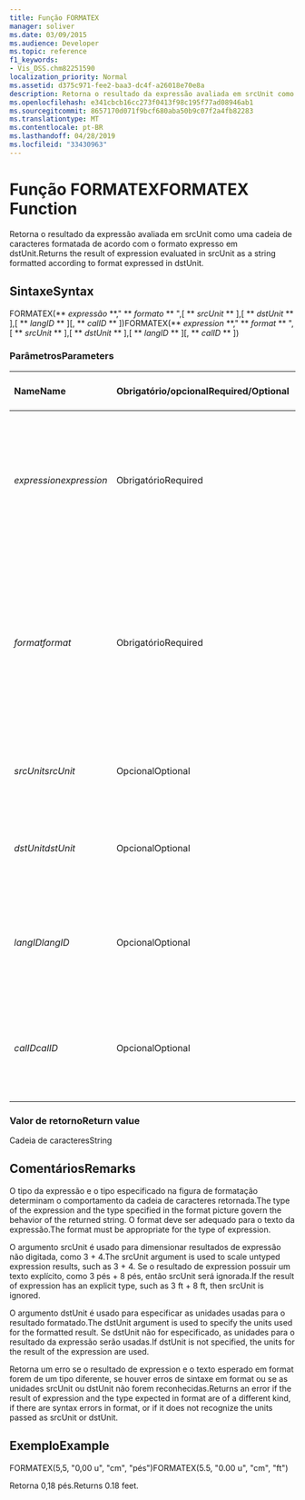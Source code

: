 ```yaml
---
title: Função FORMATEX
manager: soliver
ms.date: 03/09/2015
ms.audience: Developer
ms.topic: reference
f1_keywords:
- Vis_DSS.chm82251590
localization_priority: Normal
ms.assetid: d375c971-fee2-baa3-dc4f-a26018e70e8a
description: Retorna o resultado da expressão avaliada em srcUnit como uma cadeia de caracteres formatada de acordo com o formato expresso em dstUnit.
ms.openlocfilehash: e341cbcb16cc273f0413f98c195f77ad08946ab1
ms.sourcegitcommit: 8657170d071f9bcf680aba50b9c07f2a4fb82283
ms.translationtype: MT
ms.contentlocale: pt-BR
ms.lasthandoff: 04/28/2019
ms.locfileid: "33430963"
---
```

# <a name="formatex-function"></a><span data-ttu-id="49f16-103">Função FORMATEX</span><span class="sxs-lookup"><span data-stu-id="49f16-103">FORMATEX Function</span></span>

<span data-ttu-id="49f16-104">Retorna o resultado da expressão avaliada em srcUnit como uma cadeia de caracteres formatada de acordo com o formato expresso em dstUnit.</span><span class="sxs-lookup"><span data-stu-id="49f16-104">Returns the result of expression evaluated in srcUnit as a string formatted according to format expressed in dstUnit.</span></span>
  
## <a name="syntax"></a><span data-ttu-id="49f16-105">Sintaxe</span><span class="sxs-lookup"><span data-stu-id="49f16-105">Syntax</span></span>

<span data-ttu-id="49f16-106">FORMATEX(\*\* *expressão* \*\*," \*\* *formato* \*\* ",[ \*\* *srcUnit* \*\* ],[ \*\* *dstUnit* \*\* ],[ \*\* *langID* \*\* ][, \*\* *calID* \*\* ])</span><span class="sxs-lookup"><span data-stu-id="49f16-106">FORMATEX(\*\* *expression* \*\*," \*\* *format* \*\* ",[ \*\* *srcUnit* \*\* ],[ \*\* *dstUnit* \*\* ],[ \*\* *langID* \*\* ][, \*\* *calID* \*\* ])</span></span> 
  
### <a name="parameters"></a><span data-ttu-id="49f16-107">Parâmetros</span><span class="sxs-lookup"><span data-stu-id="49f16-107">Parameters</span></span>

|<span data-ttu-id="49f16-108">**Name**</span><span class="sxs-lookup"><span data-stu-id="49f16-108">**Name**</span></span>|<span data-ttu-id="49f16-109">**Obrigatório/opcional**</span><span class="sxs-lookup"><span data-stu-id="49f16-109">**Required/Optional**</span></span>|<span data-ttu-id="49f16-110">**Tipo de dados**</span><span class="sxs-lookup"><span data-stu-id="49f16-110">**Data Type**</span></span>|<span data-ttu-id="49f16-111">**Descrição**</span><span class="sxs-lookup"><span data-stu-id="49f16-111">**Description**</span></span>|
|:-----|:-----|:-----|:-----|
| <span data-ttu-id="49f16-112">_expression_</span><span class="sxs-lookup"><span data-stu-id="49f16-112">_expression_</span></span> <br/> |<span data-ttu-id="49f16-113">Obrigatório</span><span class="sxs-lookup"><span data-stu-id="49f16-113">Required</span></span>  <br/> |<span data-ttu-id="49f16-114">**String**</span><span class="sxs-lookup"><span data-stu-id="49f16-114">**String**</span></span> <br/> |<span data-ttu-id="49f16-115">Uma combinação de constantes, operadores, funções e referências a células ShapeSheet que resulta em um valor.</span><span class="sxs-lookup"><span data-stu-id="49f16-115">A combination of constants, operators, functions, and references to ShapeSheet cells that results in a value.</span></span>  <br/> |
| <span data-ttu-id="49f16-116">_format_</span><span class="sxs-lookup"><span data-stu-id="49f16-116">_format_</span></span> <br/> |<span data-ttu-id="49f16-117">Obrigatório</span><span class="sxs-lookup"><span data-stu-id="49f16-117">Required</span></span>  <br/> |<span data-ttu-id="49f16-118">**String**</span><span class="sxs-lookup"><span data-stu-id="49f16-118">**String**</span></span> <br/> |<span data-ttu-id="49f16-119">A imagem de formatação usada para formatar a cadeia de caracteres.</span><span class="sxs-lookup"><span data-stu-id="49f16-119">The format picture used to format the string.</span></span> <span data-ttu-id="49f16-120">Para obter mais informações sobre como formatar imagens, consulte [Sobre formatar imagens.](about-format-pictures.md)</span><span class="sxs-lookup"><span data-stu-id="49f16-120">For more information about format pictures, see [About Format Pictures](about-format-pictures.md).</span></span>  <br/> |
| <span data-ttu-id="49f16-121">_srcUnit_</span><span class="sxs-lookup"><span data-stu-id="49f16-121">_srcUnit_</span></span> <br/> |<span data-ttu-id="49f16-122">Opcional</span><span class="sxs-lookup"><span data-stu-id="49f16-122">Optional</span></span>  <br/> |<span data-ttu-id="49f16-123">**String**</span><span class="sxs-lookup"><span data-stu-id="49f16-123">**String**</span></span> <br/> | <span data-ttu-id="49f16-124">Unidades usadas para avaliar a expression (pol, cm, etc.).</span><span class="sxs-lookup"><span data-stu-id="49f16-124">Units used to evaluate expression (in, cm, and so forth).</span></span>  <br/> |
| <span data-ttu-id="49f16-125">_dstUnit_</span><span class="sxs-lookup"><span data-stu-id="49f16-125">_dstUnit_</span></span> <br/> |<span data-ttu-id="49f16-126">Opcional</span><span class="sxs-lookup"><span data-stu-id="49f16-126">Optional</span></span>  <br/> |<span data-ttu-id="49f16-127">**String**</span><span class="sxs-lookup"><span data-stu-id="49f16-127">**String**</span></span> <br/> |<span data-ttu-id="49f16-128">Unidades usadas para o resultado de expression (pol, cm, etc.).</span><span class="sxs-lookup"><span data-stu-id="49f16-128">Units to use for the result of expression (in, cm, and so forth).</span></span>  <br/> |
| <span data-ttu-id="49f16-129">_langID_</span><span class="sxs-lookup"><span data-stu-id="49f16-129">_langID_</span></span> <br/> |<span data-ttu-id="49f16-130">Opcional</span><span class="sxs-lookup"><span data-stu-id="49f16-130">Optional</span></span>  <br/> |<span data-ttu-id="49f16-131">**Número**</span><span class="sxs-lookup"><span data-stu-id="49f16-131">**Number**</span></span> <br/> |<span data-ttu-id="49f16-132">O idioma usado ao formatar as imagens de data/hora do Microsoft Office System.</span><span class="sxs-lookup"><span data-stu-id="49f16-132">The language used when formatting Microsoft Office System date/time pictures.</span></span>  <br/> |
| <span data-ttu-id="49f16-133">_calID_</span><span class="sxs-lookup"><span data-stu-id="49f16-133">_calID_</span></span> <br/> |<span data-ttu-id="49f16-134">Opcional</span><span class="sxs-lookup"><span data-stu-id="49f16-134">Optional</span></span>  <br/> |<span data-ttu-id="49f16-135">**Número**</span><span class="sxs-lookup"><span data-stu-id="49f16-135">**Number**</span></span> <br/> |<span data-ttu-id="49f16-136">O calendário usado ao formatar as imagens de data/hora do Microsoft Office System.</span><span class="sxs-lookup"><span data-stu-id="49f16-136">The calendar used when formatting Microsoft Office System date/time pictures.</span></span>  <br/> |
   
### <a name="return-value"></a><span data-ttu-id="49f16-137">Valor de retorno</span><span class="sxs-lookup"><span data-stu-id="49f16-137">Return value</span></span>

<span data-ttu-id="49f16-138">Cadeia de caracteres</span><span class="sxs-lookup"><span data-stu-id="49f16-138">String</span></span>
  
## <a name="remarks"></a><span data-ttu-id="49f16-139">Comentários</span><span class="sxs-lookup"><span data-stu-id="49f16-139">Remarks</span></span>

<span data-ttu-id="49f16-140">O tipo da expressão e o tipo especificado na figura de formatação determinam o comportamento da cadeia de caracteres retornada.</span><span class="sxs-lookup"><span data-stu-id="49f16-140">The type of the expression and the type specified in the format picture govern the behavior of the returned string.</span></span> <span data-ttu-id="49f16-141">O format deve ser adequado para o texto da expressão.</span><span class="sxs-lookup"><span data-stu-id="49f16-141">The format must be appropriate for the type of expression.</span></span>
  
<span data-ttu-id="49f16-142">O argumento srcUnit é usado para dimensionar resultados de expressão não digitada, como 3 + 4.</span><span class="sxs-lookup"><span data-stu-id="49f16-142">The srcUnit argument is used to scale untyped expression results, such as 3 + 4.</span></span> <span data-ttu-id="49f16-143">Se o resultado de expression possuir um texto explícito, como 3 pés + 8 pés, então srcUnit será ignorada.</span><span class="sxs-lookup"><span data-stu-id="49f16-143">If the result of expression has an explicit type, such as 3 ft + 8 ft, then srcUnit is ignored.</span></span>
  
<span data-ttu-id="49f16-144">O argumento dstUnit é usado para especificar as unidades usadas para o resultado formatado.</span><span class="sxs-lookup"><span data-stu-id="49f16-144">The dstUnit argument is used to specify the units used for the formatted result.</span></span> <span data-ttu-id="49f16-145">Se dstUnit não for especificado, as unidades para o resultado da expressão serão usadas.</span><span class="sxs-lookup"><span data-stu-id="49f16-145">If dstUnit is not specified, the units for the result of the expression are used.</span></span>
  
<span data-ttu-id="49f16-146">Retorna um erro se o resultado de expression e o texto esperado em format forem de um tipo diferente, se houver erros de sintaxe em format ou se as unidades srcUnit ou dstUnit não forem reconhecidas.</span><span class="sxs-lookup"><span data-stu-id="49f16-146">Returns an error if the result of expression and the type expected in format are of a different kind, if there are syntax errors in format, or if it does not recognize the units passed as srcUnit or dstUnit.</span></span>
  
## <a name="example"></a><span data-ttu-id="49f16-147">Exemplo</span><span class="sxs-lookup"><span data-stu-id="49f16-147">Example</span></span>

<span data-ttu-id="49f16-148">FORMATEX(5,5, "0,00 u", "cm", "pés")</span><span class="sxs-lookup"><span data-stu-id="49f16-148">FORMATEX(5.5, "0.00 u", "cm", "ft")</span></span> 
  
<span data-ttu-id="49f16-149">Retorna 0,18 pés.</span><span class="sxs-lookup"><span data-stu-id="49f16-149">Returns 0.18 feet.</span></span> 
  

